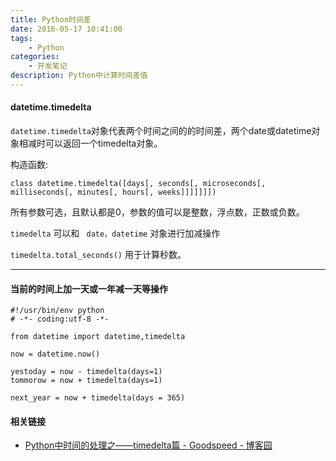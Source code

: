 ```yaml
---
title: Python时间差
date: 2016-05-17 10:41:00
tags:
    - Python
categories: 
    - 开发笔记
description: Python中计算时间差值
---
```


#### datetime.timedelta

`datetime.timedelta`对象代表两个时间之间的的时间差，两个date或datetime对象相减时可以返回一个timedelta对象。

构造函数:

```
class datetime.timedelta([days[, seconds[, microseconds[, milliseconds[, minutes[, hours[, weeks]]]]]]])
```

所有参数可选，且默认都是0，参数的值可以是整数，浮点数，正数或负数。

`timedelta` 可以和 ` date，datetime` 对象进行加减操作

`timedelta.total_seconds()` 用于计算秒数。

***

#### 当前的时间上加一天或一年减一天等操作

```
#!/usr/bin/env python   
# -*- coding:utf-8 -*-   
  
from datetime import datetime,timedelta   
  
now = datetime.now()   
  
yestoday = now - timedelta(days=1)   
tommorow = now + timedelta(days=1)   
  
next_year = now + timedelta(days = 365)  
```

#### 相关链接

* [Python中时间的处理之——timedelta篇 - Goodspeed - 博客园](http://www.cnblogs.com/goodspeed/archive/2011/11/06/python_timedelta.html)
